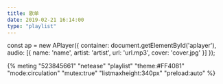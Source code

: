 ```yaml
---
title: 歌单
date: 2019-02-21 16:14:00
type: "playlist"
---
```


<link rel="stylesheet" href="APlayer.min.css">
<div id="aplayer"></div>
<script src="APlayer.min.js"></script>

const ap = new APlayer({
    container: document.getElementById('aplayer'),
    audio: [{
        name: 'name',
        artist: 'artist',
        url: 'url.mp3',
        cover: 'cover.jpg'
    }]
});

{% meting "523845661" "netease" "playlist" "theme:#FF4081" "mode:circulation" "mutex:true" "listmaxheight:340px" "preload:auto" %}
